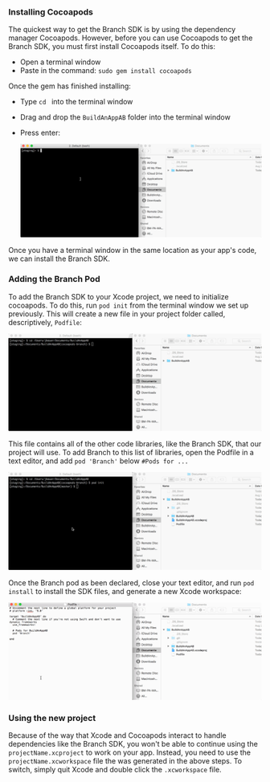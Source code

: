 ### Installing Cocoapods

The quickest way to get the Branch SDK is by using the dependency manager Cocoapods. However, before you can use Cocoapods to get the Branch SDK, you must first install Cocoapods itself. To do this:

- Open a terminal window
- Paste in the command: `sudo gem install cocoapods`

Once the gem has finished installing:

- Type `cd ` into the terminal window
- Drag and drop the `BuildAnAppAB` folder into the terminal window
- Press enter:

  ![image](/cd_gif.gif)

Once you have a terminal window in the same location as your app's code, we can install the Branch SDK.

### Adding the Branch Pod

To add the Branch SDK to your Xcode project, we need to initialize cocoapods. To do this, run `pod init` from the terminal window we set up previously. This will create a new file in your project folder called, descriptively, `Podfile`:

  ![image](/pod_init.gif)

This file contains all of the other code libraries, like the Branch SDK, that our project will use. To add Branch to this list of libraries, open the Podfile in a text editor, and add `pod 'Branch'` below `#Pods for ...`

  ![image](/pod_config.gif)

Once the Branch pod as been declared, close your text editor, and run `pod install` to install the SDK files, and generate a new Xcode workspace:

  ![image](/pod_install.gif)

### Using the new project

Because of the way that Xcode and Cocoapods interact to handle dependencies like the Branch SDK, you won't be able to continue using the `projectName.xcproject` to work on your app. Instead, you need to use the `projectName.xcworkspace` file the was generated in the above steps. To switch, simply quit Xcode and double click the `.xcworkspace` file.
